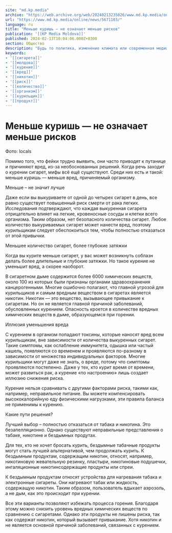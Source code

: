```yaml
---
site: "md.kp.media"
archive: "https://web.archive.org/web/20240213235826/www.md.kp.media/online/news/5671103/"
url: "https://www.md.kp.media/online/news/5671103/"
language: ru
title: "Меньше куришь — не означает меньше рисков"
publication: '[[KP Media Moldova]]'
published: 2024-02-13T10:04:06.000Z+0300
section: Общество
description: "Будь то политика, изменение климата или современная медицина, распространение дезинформации продолжает оказывать пагубное влияние на общество"
keywords:
- '[[сигарета]]'
- '[[молдова]]'
- '[[курение]]'
- '[[вред]]'
- '[[никотин]]'
- '[[риск]]'
- '[[количество]]'
- '[[организм]]'
- '[[курильщик]]'
- '[[продукт]]'
---
```


# Меньше куришь — не означает меньше рисков

Фото: locals

Помимо того, что фейки трудно выявить, они часто приводят к путанице и причиняют вред, из-за необоснованных решений. Когда речь заходит о курении сигарет, мифы всё ещё существуют. Среди них есть и такой: меньше куришь — меньше вред, причиняемый организму.

Меньше – не значит лучше

Даже если вы выкуриваете от одной до четырех сигарет в день, все равно существует повышенный риск смерти от рака легких. Исследования подтверждают, что каждая выкуренная сигарета отрицательно влияет на легкие, кровеносные сосуды и клетки всего организма. Таким образом, нет безопасного количества сигарет. Любое количество выкуриваемых сигарет может нанести вред, поэтому курильщикам следует обеспокоиться тем, чтобы полностью отказаться от этой привычки.

Меньшее количество сигарет, более глубокие затяжки

Когда вы курите меньше сигарет, у вас может возникнуть соблазн делать более длительные и глубокие затяжки. Но такое курение не уменьшит вред, а скорее наоборот.

В сигаретном дыме содержится более 6000 химических веществ, около 100 из которых были признаны органами здравоохранения канцерогенными. Многие ошибочно полагают, что главной угрозой для курильщиков и самым вредным веществом в сигаретах является никотин. Никотин — это вещество, вызывающее привыкание к сигаретам. Но он не является главной причиной заболеваний, обусловленных курением. Опасность кроется в количестве вредных химических веществ в дыме, образующемся при горении.

Иллюзия уменьшения вреда

С курением в организм попадают токсины, которые наносят вред всем курильщикам, вне зависимости от количества выкуренных сигарет. Такие симптомы, как ослабление иммунитета, одышка или частый кашель, появляются со временем и проявляются по-разному в зависимости от множества индивидуальных факторов. Многие курильщики могут даже не знать, о вреде, потому что симптомы проявляются постепенно. Даже у тех, кто курит время от времени, может развиться рак, а курение «по настроению» лишь создает иллюзию снижения риска.

Курение нельзя сравнивать с другими факторами риска, такими как, например, неправильное питание. Вы можете компенсировать высококалорийную еду физическими нагрузками, эти правила баланса не применимы к курению.

Какие пути решения?

Лучший выбор – полностью отказаться от табака и никотина. Это безапелляционно. Однако существуют неправильные представления о табаке, никотине и бездымных продутах.

Для тех, кто не хочет бросать курить, бездымные табачные продукты могут стать лучшей альтернативой, чем продолжать курить. К бездымным продуктам, содержащим никотин, относят, например, никотиновую жевательную резинку, пластыри, никотиновые подушечки, ингаляционные никотинсодержащие продукты или спреи.

К бездымным продуктам относят устройства для нагревания табака и электронные сигареты. Они нагревают табак или жидкость, содержащую никотин. Таким образом, пользователь вдыхает аэрозоль, а не дым, как это происходит при курении.

Все эти варианты позволяют избежать процесса горения. Благодаря этому можно снизить уровень вредных химических веществ по сравнению с сигаретами. Однако эти продукты не лишены риска, так как содержат никотин, который вызывает привыкание. Хотя никотин и не является основной причиной заболеваний, связанных с курением.
